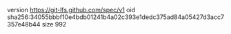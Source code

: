 version https://git-lfs.github.com/spec/v1
oid sha256:34055bbbf10e4bdb01241b4a02c393e1dedc375ad84a05427d3acc7357e48b44
size 992
